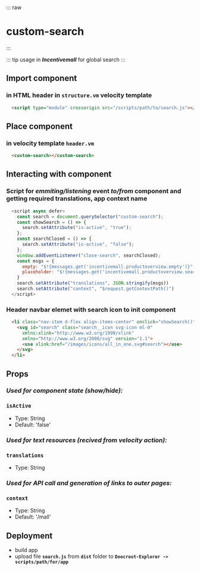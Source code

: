 ::: raw
<h1 class="heading">custom-search</h1>
:::

::: tip usage
in ***Incentivemall*** for global search
:::

## Import component

### in HTML header in `structure.vm` velocity template

```html
  <script type="module" crossorigin src="/scripts/path/to/search.js"></script>
```

## Place component

### in velocity template `header.vm`

```html
  <custom-search></custom-search>
```

## Interacting with component

### Script for *emmiting/listening* event *to/from* component and getting required translations, app context name

```js
  <script async defer>
    const search = document.querySelector("custom-search");
    const showSearch = () => {
      search.setAttribute("is-active", "true");
    };
    const searchClosed = () => {
      search.setAttribute("is-active", "false");
    };
    window.addEventListener("close-search", searchClosed);
    const msgs = {
      empty: "$!{messages.get('incentivemall.productoverview.empty')}",
      placeholder: "$!{messages.get('incentivemall.productoverview.search')}"
    }
    search.setAttribute("translations", JSON.stringify(msgs))
    search.setAttribute("context", "$request.getContextPath()")
  </script>
```

### Header navbar elemet with search icon to init component

```html
  <li class="nav-item d-flex align-items-center" onclick="showSearch()">
    <svg id="search" class="search__icon svg-icon ml-0" 
      xmlns:xlink="http://www.w3.org/1999/xlink" 
      xmlns="http://www.w3.org/2000/svg" version="1.1">
      <use xlink:href="/images/icons/all_in_one.svg#search"></use>
    </svg>
  </li>
```

## Props

### ***Used for component state (show/hide):***

### **`isActive`**

- Type: String
- Default: 'false'

### ***Used for text resources (recived from velocity action):***

### **`translations`**

- Type: String

### ***Used for API call and generation of links to outer pages:***

### **`context`**

- Type: String
- Default: '/mall'

## Deployment

- build app
- upload file **`search.js`** from **`dist`** folder to **`Doocroot-Explorer -> scripts/path/for/app`**
